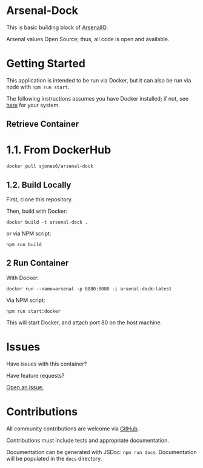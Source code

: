 # Arsenal-Dock

This is basic building block of [ArsenalIO](https://arsenalio.com).

Arsenal values Open Source; thus, all code is open and available.

# Getting Started

This application is intended to be run via Docker, but it can also be run via node with `npm run start`.

The following instructions assumes you have Docker installed; if not, see [here](https://docs.docker.com/engine/installation/) for your system.

## Retrieve Container

# 1.1. From DockerHub

`docker pull sjones6/arsenal-dock`

## 1.2. Build Locally

First, clone this repository.

Then, build with Docker: 

`docker build -t arsenal-dock .`

or via NPM script:

`npm run build`

## 2 Run Container

With Docker: 

`docker run --name=arsenal -p 8080:8080 -i arsenal-dock:latest`

Via NPM script:

`npm run start:docker`

This will start Docker, and attach port 80 on the host machine.

# Issues

Have issues with this container?

Have feature requests?

[Open an issue.](https://github.com/sjones6/arsenal-dock/issues)

# Contributions

All community contributions are welcome via [GitHub](https://github.com/sjones6/arsenal-dock).

Contributions must include tests and appropriate documentation.

Documentation can be generated with JSDoc: `npm run docs`. Documentation will be populated in the `docs` directory.